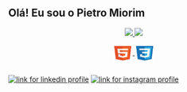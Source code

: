 ## Olá! Eu sou o Pietro Miorim

<div align="center">
  <a href="https://github.com/PietroMiorim">
  <img height="155em" src="https://github-readme-stats.vercel.app/api?username=PietroMiorim&show_icons=true&theme=algolia&include_all_commits=true&count_private=true"/>
  <img height="155em" src="https://github-readme-stats.vercel.app/api/top-langs/?username=PietroMiorim&layout=compact&langs_count=7&theme=algolia"/>
</div>
  <div style="display: inline_block" align="center"><br>
  <img align="center" alt="Pietro-HTML" height="30" width="40" src="https://raw.githubusercontent.com/devicons/devicon/master/icons/html5/html5-original.svg">
  <img align="center" alt="Pietro-CSS" height="30" width="40" src="https://raw.githubusercontent.com/devicons/devicon/master/icons/css3/css3-original.svg">
</div>
  
  ##
  
  <a style="display:inline-block" href="https://linkedin.com/in/Pietro Miorim/" target="_blank"><img alt="link for linkedin profile" title="My LinkedIn profile" src="https://img.shields.io/badge/LinkedIn-0077B5?style=for-the-badge&logo=linkedin&logoColor=white" /></a>
<a style="display:inline-block" href="https://instagram.com/Pmiorim" target="_blank"><img alt="link for instagram profile" title="My Instagram profile" src="https://img.shields.io/badge/Instagram-E4405F?style=for-the-badge&logo=instagram&logoColor=white" /></a>
